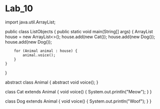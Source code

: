 # Lab_10
import java.util.ArrayList;
 
public class ListObjects {
    public static void main(String[] args) {
        ArrayList<Animal> house = new ArrayList<>();
        house.add(new Cat());
        house.add(new Dog());
        house.add(new Dog());
 
        for (Animal animal : house) {
            animal.voice();
        }
    }
}
 
abstract class Animal {
    abstract void voice();
}
 
class Cat extends Animal {
    void voice() {
        System.out.println("Meow");
    }
}
 
class Dog extends Animal {
    void voice() {
        System.out.println("Woof");
    }
}
